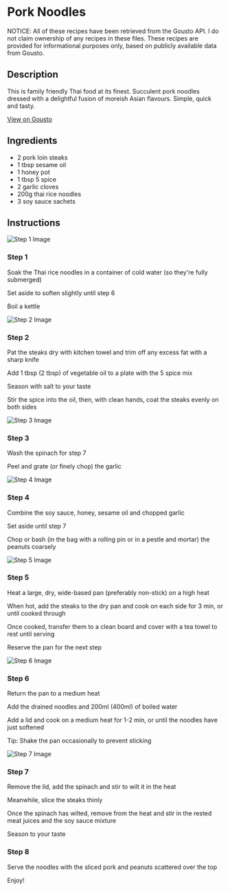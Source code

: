 # Pork Noodles

NOTICE: All of these recipes have been retrieved from the Gousto API. I do not claim ownership of any recipes in these files. These recipes are provided for informational purposes only, based on publicly available data from Gousto.

## Description

This is family friendly Thai food at its finest. Succulent pork noodles dressed with a delightful fusion of moreish Asian flavours. Simple, quick and tasty.

[View on Gousto](https://www.gousto.co.uk/recipes/cookbook/pork-noodles)

## Ingredients

- 2 pork loin steaks
- 1 tbsp sesame oil
- 1 honey pot
- 1 tbsp 5 spice
- 2 garlic cloves 
- 200g thai rice noodles
- 3 soy sauce sachets

## Instructions

![Step 1 Image](https://production-media.gousto.co.uk/cms/recipe-step-image/427.-step-1-x200.jpg)

### Step 1

Soak the Thai rice noodles in a container of cold water (so they're fully submerged)


Set aside to soften slightly until step 6


Boil&nbsp;a kettle

![Step 2 Image](https://production-media.gousto.co.uk/cms/recipe-step-image/427.-step-2-x200.jpg)

### Step 2

Pat the steaks dry with kitchen towel and trim off any excess fat with a sharp knife


Add 1 tbsp <span class="text-danger">(2 tbsp)</span> of vegetable oil to a plate with the 5 spice mix


Season with salt to your taste


Stir the spice into the oil, then, with clean hands, coat the steaks evenly on both sides

![Step 3 Image](https://production-media.gousto.co.uk/cms/recipe-step-image/427.-step-3-x200.jpg)

### Step 3

Wash the spinach for step 7


Peel and grate (or finely chop) the garlic

![Step 4 Image](https://production-media.gousto.co.uk/cms/recipe-step-image/427.-step-4-x200.jpg)

### Step 4

Combine the soy sauce, honey, sesame oil and chopped garlic


Set aside until step 7


Chop or bash (in the bag with a rolling pin or in a pestle and mortar) the peanuts coarsely&nbsp;

![Step 5 Image](https://production-media.gousto.co.uk/cms/recipe-step-image/427.-step-5-x200.jpg)

### Step 5

Heat a large, dry, wide-based pan (preferably non-stick) on a high heat


When hot, add the steaks to the dry pan and cook on each side for 3 min, or until cooked through


Once cooked, transfer them to a clean board and cover with a tea towel to rest until serving&nbsp;


Reserve the pan for the next step

![Step 6 Image](https://production-media.gousto.co.uk/cms/recipe-step-image/427.-step-6-x200.jpg)

### Step 6

Return the pan to a medium heat


Add the drained noodles and 200ml <span class="text-danger">(400ml)</span> of boiled water&nbsp;


Add a lid and cook on a medium heat for 1-2 min, or until the noodles have just softened


Tip: Shake the pan occasionally to prevent sticking

![Step 7 Image](https://production-media.gousto.co.uk/cms/recipe-step-image/427.-step-7-x200.jpg)

### Step 7

Remove the lid, add the spinach and stir to wilt it in the heat


Meanwhile, slice the steaks thinly


Once the spinach has wilted, remove from the heat and stir in the rested meat juices and the soy sauce mixture&nbsp;


Season to your taste

### Step 8

Serve the noodles with the sliced pork and peanuts scattered over the top


Enjoy!

